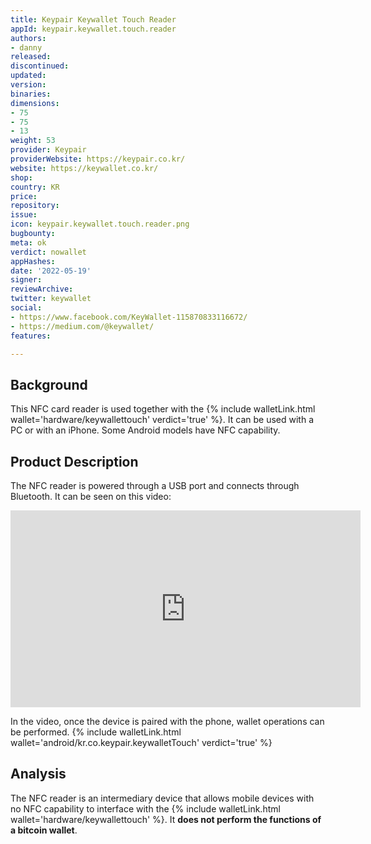 ```yaml
---
title: Keypair Keywallet Touch Reader
appId: keypair.keywallet.touch.reader
authors:
- danny
released: 
discontinued: 
updated: 
version: 
binaries: 
dimensions:
- 75
- 75
- 13
weight: 53
provider: Keypair
providerWebsite: https://keypair.co.kr/
website: https://keywallet.co.kr/
shop: 
country: KR
price: 
repository: 
issue: 
icon: keypair.keywallet.touch.reader.png
bugbounty: 
meta: ok
verdict: nowallet
appHashes: 
date: '2022-05-19'
signer: 
reviewArchive: 
twitter: keywallet
social:
- https://www.facebook.com/KeyWallet-115870833116672/
- https://medium.com/@keywallet/
features: 

---
```


## Background 

This NFC card reader is used together with the {% include walletLink.html wallet='hardware/keywallettouch' verdict='true' %}. It can be used with a PC or with an iPhone. Some Android models have NFC capability. 

## Product Description

The NFC reader is powered through a USB port and connects through Bluetooth. It can be seen on this video:

<iframe width="560" height="315" src="https://www.youtube.com/embed/UWW0nPimz4k" title="YouTube video player" frameborder="0" allow="accelerometer; autoplay; clipboard-write; encrypted-media; gyroscope; picture-in-picture" allowfullscreen></iframe>

In the video, once the device is paired with the phone, wallet operations can be performed. {% include walletLink.html wallet='android/kr.co.keypair.keywalletTouch' verdict='true' %}

## Analysis 

The NFC reader is an intermediary device that allows mobile devices with no NFC capability to interface with the {% include walletLink.html wallet='hardware/keywallettouch' %}. It **does not perform the functions of a bitcoin wallet**. 


